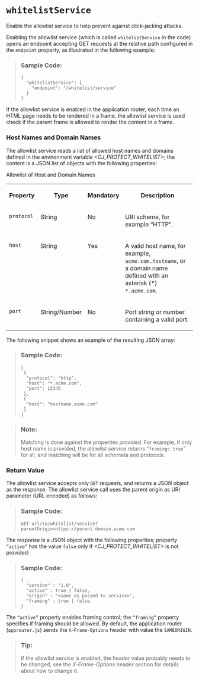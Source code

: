 <!-- loio435d5a66e95f441cbae4253f945bfe24 -->

# `whitelistService`

Enable the allowlist service to help prevent against click-jacking attacks.



Enabling the allowlist service \(which is called `whitelistService` in the code\) opens an endpoint accepting GET requests at the relative path configured in the `endpoint` property, as illustrated in the following example:

> ### Sample Code:  
> ```
> {
>   "whitelistService": {
>     "endpoint": "/whitelist/service"
>   }
> }
> ```

If the allowlist service is enabled in the application router, each time an HTML page needs to be rendered in a frame, the allowlist service is used check if the parent frame is allowed to render the content in a frame.



### Host Names and Domain Names

The allowlist service reads a list of allowed host names and domains defined in the environment variable *<CJ\_PROTECT\_WHITELIST\>*; the content is a JSON list of objects with the following properties:

<a name="loio435d5a66e95f441cbae4253f945bfe24__table_dhz_41z_lv"/>Allowlist of Host and Domain Names


<table>
<tr>
<th valign="top">

Property



</th>
<th valign="top">

Type



</th>
<th valign="top">

Mandatory



</th>
<th valign="top">

Description



</th>
</tr>
<tr>
<td valign="top">

 `protocol` 



</td>
<td valign="top">

String



</td>
<td valign="top">

No



</td>
<td valign="top">

URI scheme, for example “HTTP”.



</td>
</tr>
<tr>
<td valign="top">

 `host` 



</td>
<td valign="top">

String



</td>
<td valign="top">

Yes



</td>
<td valign="top">

A valid host name, for example, `acme.com.hostname`, or a domain name defined with an asterisk \(\*\) `*.acme.com`.



</td>
</tr>
<tr>
<td valign="top">

 `port` 



</td>
<td valign="top">

String/Number



</td>
<td valign="top">

No



</td>
<td valign="top">

Port string or number containing a valid port.



</td>
</tr>
</table>

The following snippet shows an example of the resulting JSON array:

> ### Sample Code:  
> ```
> [
>  {
>   "protocol": "http", 
>   "host": "*.acme.com", 
>   "port": 12345 
>  },
>  {
>   "host": "hostname.acme.com"
>  }
> ]
> ```

> ### Note:  
> Matching is done against the properties provided. For example, if only host name is provided, the allowlist service returns “`framing: true`” for all, and matching will be for all schemata and protocols.



### Return Value

The allowlist service accepts only `GET` requests, and returns a JSON object as the response. The allowlist service call uses the parent origin as URI parameter \(URL encoded\) as follows:

> ### Sample Code:  
> ```
> GET url/to/whitelist/service?parentOrigin=https://parent.domain.acme.com
> 
> ```

The response is a JSON object with the following properties; property <code>“active”</code> has the value `false` only if *<CJ\_PROTECT\_WHITELIST\>* is not provided:

> ### Sample Code:  
> ```
> {
>   "version" : "1.0",
>   "active" : true | false, 
>   "origin" : "<same as passed to service>", 
>   "framing" : true | false
> }
> ```

The <code>“active”</code> property enables framing control; the <code>“framing”</code> property specifies if framing should be allowed. By default, the application router \(`approuter.js`\) sends the `X-Frame-Options` header with value the `SAMEORIGIN`.

> ### Tip:  
> If the allowlist service is enabled, the header value probably needs to be changed, see the *X-Frame-Options* header section for details about how to change it.

